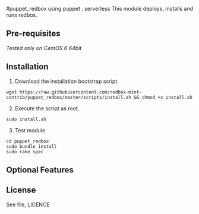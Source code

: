#puppet_redbox using puppet : serverless
This module deploys, installs and runs redbox.

## Pre-requisites
*Tested only on CentOS 6 64bit*

## Installation

1. Download the installation bootstrap script.
```
wget https://raw.githubusercontent.com/redbox-mint-contrib/puppet_redbox/master/scripts/install.sh && chmod +x install.sh

```
2. Execute the script as root.
```
sudo install.sh
```

3. Test module.

```
cd puppet_redbox
sudo bundle install
sudo rake spec
```
## Optional Features

License
-------
See file, LICENCE
